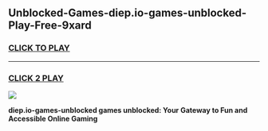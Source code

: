 
## Unblocked-Games-diep.io-games-unblocked-Play-Free-9xard
<h3>
<a href="https://premium76.site?title=diep.io-games-unblocked&ref=21A">CLICK TO PLAY</a></h3>
<hr>

<h3>
<a href="https://premium76.site?title=diep.io-games-unblocked&ref=21A">CLICK 2 PLAY</a>
  
</h3>

<a href="https://premium76.site?title=diep.io-games-unblocked&ref=21A"><img src="https://clearcache.store/games.png"></a>


**diep.io-games-unblocked games unblocked: Your Gateway to Fun and Accessible Online Gaming**
